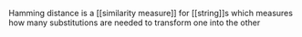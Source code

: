 Hamming distance is a [[similarity measure]] for [[string]]s which measures how many substitutions are needed to transform one into the other
